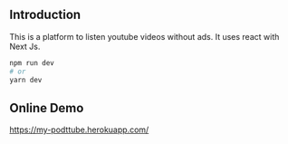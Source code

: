 ## Introduction 

This is a platform to listen youtube videos without ads.
It uses react with Next Js.


```bash
npm run dev
# or
yarn dev
```


## Online Demo
https://my-podttube.herokuapp.com/

